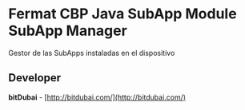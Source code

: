 # Fermat CBP Java SubApp Module SubApp Manager

Gestor de las SubApps instaladas en el dispositivo

## Developer

**bitDubai** - [http://bitdubai.com/](http://bitdubai.com/)
